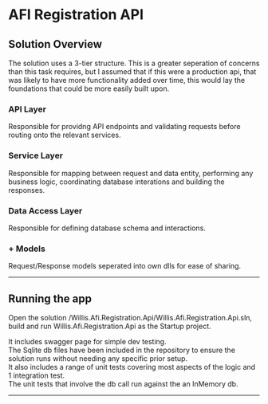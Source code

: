 # AFI Registration API

## Solution Overview
The solution uses a 3-tier structure. This is a greater seperation of concerns than this task requires, but I assumed that if this were a production api, that was likely to have more functionality added over time, this would lay the foundations that could be more easily built upon.

### API Layer
Responsible for providng API endpoints and validating requests before routing onto the relevant services.

### Service Layer
Responsible for mapping between request and data entity, performing any business logic, coordinating database interations and building the responses.

### Data Access Layer
Responsible for defining database schema and interactions.

### + Models
Request/Response models seperated into own dlls for ease of sharing.

---
## Running the app

Open the solution /Willis.Afi.Registration.Api/Willis.Afi.Registration.Api.sln, build and run Willis.Afi.Registration.Api as the Startup project.  
  
It includes swagger page for simple dev testing.  
The Sqlite db files have been included in the repository to ensure the solution runs without needing any specific prior setup.  
It also includes a range of unit tests covering most aspects of the logic and 1 integration test.  
The unit tests that involve the db call run against the an InMemory db.  

---
